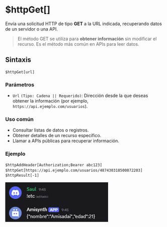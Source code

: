 

# $httpGet[]

Envía una solicitud HTTP de tipo **GET** a la URL indicada, recuperando datos de un servidor o una API.

> El método GET se utiliza para **obtener información** sin modificar el recurso. Es el método más común en APIs para leer datos.

## Sintaxis
```
$httpGet[url]
```

### Parámetros

- `Url` `(Tipo: Cadena || Requerido)`: Dirección desde la que deseas obtener la información (por ejemplo, `https://api.ejemplo.com/usuarios`).

### Uso común

- Consultar listas de datos o registros.
- Obtener detalles de un recurso específico.
- Llamar a APIs públicas para recuperar información.

### Ejemplo

```txt
$httpAddHeader[Authorization;Bearer abc123]
$httpGet[https://api.ejemplo.com/usuarios/487430318500872203]
$httpResult[-1]
```

![alt text](image-142.png)

